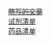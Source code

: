 [~~瞎写的文章~~](document/右美沙芬的结构改造及其受体活性变化分析：从多靶点作用到1-(2-phenylethyl)-4-[3-(trifluoromethyl)phenyl]piperidine的药理探索.docx)  
[试剂清单](document/苄钛实验室-化学试剂管理标准清单(不完全统计)(带结构式).xlsx)  
[药品清单](document/药品基本信息.xlsx)  
